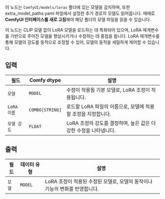 이 노드는 `ComfyUI/models/loras` 폴더에 있는 모델을 감지하며,
또한 extra_model_paths.yaml 파일에서 설정한 추가 경로의 모델도 읽어옵니다.
때때로 **ComfyUI 인터페이스를 새로 고침**해야 해당 폴더의 모델 파일을 읽을 수 있습니다.

이 노드는 CLIP 모델 없이 LoRA 모델을 로드하는 데 특화되어 있으며, LoRA 매개변수를 기반으로 주어진 모델을 향상시키거나 수정하는 데 중점을 둡니다. LoRA 매개변수를 통해 모델의 강도를 동적으로 조정할 수 있어, 모델의 동작을 세밀하게 제어할 수 있습니다.

## 입력

| 필드             | Comfy dtype     | 설명                                                              |
| ---------------- | --------------- | ----------------------------------------------------------------- |
| `모델`          | `MODEL`         | 수정이 적용될 기본 모델로, LoRA 조정이 적용됩니다.                |
| `LoRA 이름`      | `COMBO[STRING]` | 로드할 LoRA 파일의 이름으로, 모델에 적용할 조정을 지정합니다.     |
| `모델 강도` | `FLOAT`         | LoRA 조정의 강도를 결정하며, 높은 값은 더 강한 수정을 나타냅니다. |

## 출력

| 필드    | 데이터 유형 | 설명                                                                        |
| ------- | ----------- | --------------------------------------------------------------------------- |
| `모델` | `MODEL`     | LoRA 조정이 적용된 수정된 모델로, 모델의 동작이나 기능의 변화를 반영합니다. |
